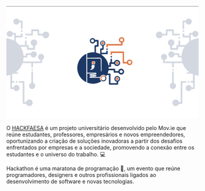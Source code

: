 
![](https://github.com/HackFaesa/.github/blob/main/profile/bg.png)

O [HACKFAESA](https://hackfaesa.com.br/) é um projeto universitário desenvolvido pelo Mov.ie que reúne estudantes, professores, empresários e novos empreendedores, oportunizando a criação de soluções inovadoras a partir dos desafios enfrentados por empresas e a sociedade, promovendo a conexão entre os estudantes e o universo do trabalho. 💻

Hackathon é uma maratona de programação 🤯, um evento que reúne programadores, designers e outros profissionais ligados ao desenvolvimento de software e novas tecnologias.
